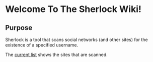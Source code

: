 # Welcome To The Sherlock Wiki!

## Purpose
Sherlock is a tool that scans social networks (and other sites) for the existence of a specified username.

The [current list](https://github.com/theyahya/sherlock/blob/master/sites.md) shows the sites that are scanned.

